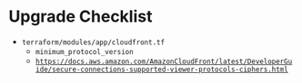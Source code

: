 # Upgrade Checklist

- `terraform/modules/app/cloudfront.tf`
  - `minimum_protocol_version`
  - [`https://docs.aws.amazon.com/AmazonCloudFront/latest/DeveloperGuide/secure-connections-supported-viewer-protocols-ciphers.html`](https://docs.aws.amazon.com/AmazonCloudFront/latest/DeveloperGuide/secure-connections-supported-viewer-protocols-ciphers.html)
